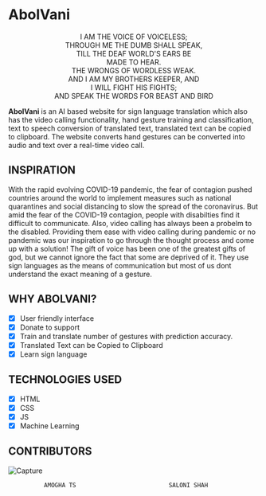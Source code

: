 # AbolVani

<p align="center">
I AM THE VOICE OF VOICELESS; <br>
THROUGH ME THE DUMB SHALL SPEAK, <br>
TILL THE DEAF WORLD'S EARS BE <br>
MADE TO HEAR. <br>
THE WRONGS OF WORDLESS WEAK. <br>
AND I AM MY BROTHERS KEEPER, AND <br>
I WILL FIGHT HIS FIGHTS; <br>
AND SPEAK THE WORDS FOR BEAST AND BIRD </p>


<b>AbolVani</b> is an AI based website for sign language translation which also has the video calling functionality, hand gesture training and classification, text to speech conversion of translated text, translated text can be copied to clipboard. The website converts hand gestures can be converted into audio and text over a real-time video call.

## INSPIRATION

With the rapid evolving COVID-19 pandemic, the fear of contagion pushed countries around the world to implement measures such as national quarantines and social distancing to slow the spread of the coronavirus. But amid the fear of the COVID-19 contagion, people with disabilties find it difficult to communicate. 
Also, video calling has always been a probelm to the disabled. Providing them ease with video calling during pandemic or no pandemic was our inspiration to go through the thought process and come up with a solution! 
The gift of voice has been one of the greatest gifts of god, but we cannot ignore the fact that some are deprived of it. They use sign languages as the means of communication but most of us dont understand the exact meaning of a gesture. 

## WHY ABOLVANI?

- [x] User friendly interface
- [x] Donate to support
- [x] Train and translate number of gestures with prediction accuracy.
- [x] Translated Text can be Copied to Clipboard
- [x] Learn sign language

## TECHNOLOGIES USED

- [x] HTML
- [x] CSS
- [x] JS
- [x] Machine Learning

## CONTRIBUTORS

![Capture](https://user-images.githubusercontent.com/46890827/93107824-bb582280-f6cf-11ea-9efa-82276292d4a2.PNG)

              AMOGHA TS                          SALONI SHAH
